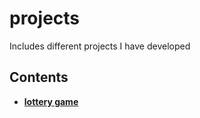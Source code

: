# projects
Includes different projects I have developed
## Contents
* **[lottery game](Javi-py/turbo-pygame/loteriaconopciones.py)**
